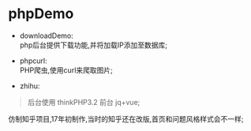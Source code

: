 # phpDemo
- downloadDemo:  
php后台提供下载功能,并将加载IP添加至数据库;

- phpcurl:  
PHP爬虫,使用curl来爬取图片;

- zhihu:  
> 后台使用 thinkPHP3.2 前台 jq+vue;  

仿制知乎项目,17年初制作,当时的知乎还在改版,首页和问题风格样式会不一样;
